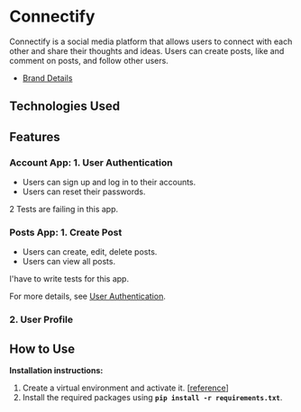 # Connectify

Connectify is a social media platform that allows users to connect with each other and share their thoughts and ideas. Users can create posts, like and comment on posts, and follow other users.

- [Brand Details](brand-info.md)

## Technologies Used


## Features

### Account App: 1. User Authentication

- Users can sign up and log in to their accounts.
- Users can reset their passwords.

2 Tests are failing in this app.

### Posts App: 1. Create Post

- Users can create, edit, delete posts.
- Users can view all posts.

I'have to write tests for this app.

For more details, see [User Authentication](user-authentication.md).

### 2. User Profile

## How to Use

**Installation instructions:**

1. Create a virtual environment and activate it. [[reference](https://gist.github.com/dev-mdirfan/b5fba9cb7b4b6fb3d383c50f7e1e79cb)]
2. Install the required packages using **`pip install -r requirements.txt`**.

